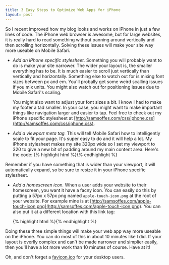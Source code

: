 ```yaml
---
title: 3 Easy Steps to Optimize Web Apps for iPhone
layout: post
---
```


So I recent improved how my blog looks and works on iPhone in just a few lines of code.  The iPhone web browser is awesome, but for large websites, it is really hard to read something without panning around vertically and then scrolling horizontally. Solving these issues will make your site way more useable on Mobile Safari.

* *Add an iPhone specific stylesheet.* Something you will probably want to do is make your site narrower. The wider your layout is, the smaller everything has to be. It is much easier to scroll just vertically than vertically and horizontally. Something else to watch out for is mixing font sizes between px and em. You'll probally get some weird scalling issues if you mix units. You might also watch out for positioning issues due to Mobile Safari's scaling.

    You might also want to adjust your font sizes a bit. I know I had to make my footer a tad smaller. In your case, you might want to make important things like navigation larger and easier to tap. Feel free to check out my iPhone specific stylesheet at [http://samsoffes.com/css/iphone.css](http://samsoffes.com/css/iphone.css).

* *Add a viewport meta tag.* This will tell Mobile Safari how to intelligently scale to fit your page. It's super easy to do and it will help a lot. My iPhone stylesheet makes my site 320px wide so I set my viewport to 320 to give a new bit of padding around my main content area. Here's the code:
    {% highlight html %}<meta name="viewport" content="width=320" />{% endhighlight %}
    
Remember if you have something that is wider than your viewport, it will automatically expand, so be sure to resize it in your iPhone specific stylesheet.

* *Add a homescreen icon.* When a user adds your website to their homescreen, you want it have a facny icon. You can easily do this by putting a 57px x 57px png named `apple-touch-icon.png` at the root of your website. For example mine is at [http://samsoffes.com/apple-touch-icon.png](http://samsoffes.com/apple-touch-icon.png). You can also put it at a different location with this link tag:

    {% highlight html %}<link rel="apple-touch-icon" href="custom-icon.png" />{% endhighlight %}

Doing these three simple things will make your web app way more useable on the iPhone. You can do most of this in about 10 minutes like I did. If your layout is overlly complex and can't be made narrower and simplier easily, then you'll have a lot more work than 10 minutes of course. Have at it!

Oh, and don't forget a [favicon.ico](http://en.wikipedia.org/wiki/Favicon) for your desktop users.
